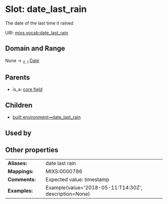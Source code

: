 
# Slot: date_last_rain


The date of the last time it rained

URI: [mixs.vocab:date_last_rain](https://w3id.org/mixs/vocab/date_last_rain)


## Domain and Range

None &#8594;  <sub>0..1</sub> [Date](types/Date.md)

## Parents

 *  is_a: [core field](core_field.md)

## Children

 *  [built environment➞date_last_rain](built_environment_date_last_rain.md)

## Used by


## Other properties

|  |  |  |
| --- | --- | --- |
| **Aliases:** | | date last rain |
| **Mappings:** | | MIXS:0000786 |
| **Comments:** | | Expected value: timestamp |
| **Examples:** | | Example(value='2018-05-11:T14:30Z', description=None) |

